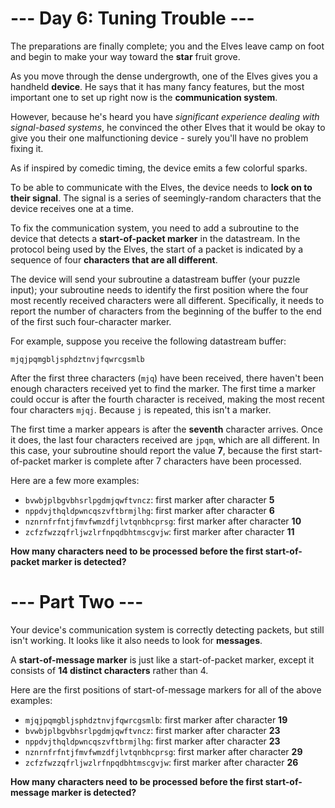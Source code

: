 # --- Day 6: Tuning Trouble ---

The preparations are finally complete; you and the Elves leave camp on foot and begin to make your way toward the 
**star** fruit grove.

As you move through the dense undergrowth, one of the Elves gives you a handheld **device**. He says that it has many 
fancy features, but the most important one to set up right now is the **communication system**.

However, because he's heard you have *significant experience dealing with signal-based systems*, he convinced the other 
Elves that it would be okay to give you their one malfunctioning device - surely you'll have no problem fixing it.

As if inspired by comedic timing, the device emits a few colorful sparks.

To be able to communicate with the Elves, the device needs to **lock on to their signal**. The signal is a series of 
seemingly-random characters that the device receives one at a time.

To fix the communication system, you need to add a subroutine to the device that detects a **start-of-packet marker** in
the datastream. In the protocol being used by the Elves, the start of a packet is indicated by a sequence of four 
**characters that are all different**.

The device will send your subroutine a datastream buffer (your puzzle input); your subroutine needs to identify the 
first position where the four most recently received characters were all different. Specifically, it needs to report the
number of characters from the beginning of the buffer to the end of the first such four-character marker.

For example, suppose you receive the following datastream buffer:

```
mjqjpqmgbljsphdztnvjfqwrcgsmlb
```

After the first three characters (`mjq`) have been received, there haven't been enough characters received yet to find 
the marker. The first time a marker could occur is after the fourth character is received, making the most recent four 
characters `mjqj`. Because `j` is repeated, this isn't a marker.

The first time a marker appears is after the **seventh** character arrives. Once it does, the last four characters 
received are `jpqm`, which are all different. In this case, your subroutine should report the value **7**, because the 
first start-of-packet marker is complete after 7 characters have been processed.

Here are a few more examples:

- `bvwbjplbgvbhsrlpgdmjqwftvncz`: first marker after character **5**
- `nppdvjthqldpwncqszvftbrmjlhg`: first marker after character **6**
- `nznrnfrfntjfmvfwmzdfjlvtqnbhcprsg`: first marker after character **10**
- `zcfzfwzzqfrljwzlrfnpqdbhtmscgvjw`: first marker after character **11**

**How many characters need to be processed before the first start-of-packet marker is detected?**

# --- Part Two ---

Your device's communication system is correctly detecting packets, but still isn't working. It looks like it also needs 
to look for **messages**.

A **start-of-message marker** is just like a start-of-packet marker, except it consists of **14 distinct characters** 
rather than 4.

Here are the first positions of start-of-message markers for all of the above examples:

- `mjqjpqmgbljsphdztnvjfqwrcgsmlb`: first marker after character **19**
- `bvwbjplbgvbhsrlpgdmjqwftvncz`: first marker after character **23**
- `nppdvjthqldpwncqszvftbrmjlhg`: first marker after character **23**
- `nznrnfrfntjfmvfwmzdfjlvtqnbhcprsg`: first marker after character **29**
- `zcfzfwzzqfrljwzlrfnpqdbhtmscgvjw`: first marker after character **26**

**How many characters need to be processed before the first start-of-message marker is detected?**